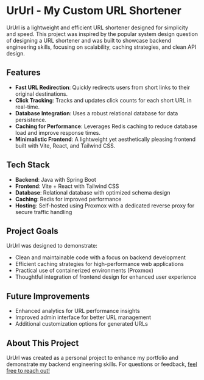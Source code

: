 # UrUrl - My Custom URL Shortener

UrUrl is a lightweight and efficient URL shortener designed for simplicity and speed. This project was inspired by the popular system design question of designing a URL shortener and was built to showcase backend engineering skills, focusing on scalability, caching strategies, and clean API design.

## Features

- **Fast URL Redirection**: Quickly redirects users from short links to their original destinations.
- **Click Tracking**: Tracks and updates click counts for each short URL in real-time.
- **Database Integration**: Uses a robust relational database for data persistence.
- **Caching for Performance**: Leverages Redis caching to reduce database load and improve response times.
- **Minimalistic Frontend**: A lightweight yet aesthetically pleasing frontend built with Vite, React, and Tailwind CSS.

## Tech Stack

- **Backend**: Java with Spring Boot
- **Frontend**: Vite + React with Tailwind CSS
- **Database**: Relational database with optimized schema design
- **Caching**: Redis for improved performance
- **Hosting**: Self-hosted using Proxmox with a dedicated reverse proxy for secure traffic handling

## Project Goals

UrUrl was designed to demonstrate:

- Clean and maintainable code with a focus on backend development
- Efficient caching strategies for high-performance web applications
- Practical use of containerized environments (Proxmox)
- Thoughtful integration of frontend design for enhanced user experience

## Future Improvements

- Enhanced analytics for URL performance insights
- Improved admin interface for better URL management
- Additional customization options for generated URLs

## About This Project

UrUrl was created as a personal project to enhance my portfolio and demonstrate my backend engineering skills. For questions or feedback, [feel free to reach out!](https://www.linkedin.com/in/jayson-morberg/)